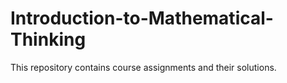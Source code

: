 # Introduction-to-Mathematical-Thinking
This repository contains course assignments and their solutions.
